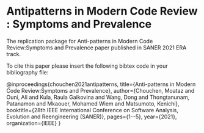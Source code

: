 # Antipatterns in Modern Code Review : Symptoms and Prevalence
The replication package for Anti-patterns in Modern Code Review:Symptoms and Prevalence paper published in SANER 2021 ERA track.

To cite this paper please insert the following bibtex code in your bibliography file:

@inproceedings{chouchen2021antipatterns,
  title={Anti-patterns in Modern Code Review:Symptoms and Prevalence},
  author={Chouchen, Moataz and Ouni, Ali and Kula, Raula Gaikovina and Wang, Dong and Thongtanunam, Patanamon and Mkaouer, Mohamed Wiem and Matsumoto, Kenichi},
  booktitle={28th IEEE International Conference on Software Analysis, Evolution and Reengineering (SANER)},
  pages={1--5},
  year={2021},
  organization={IEEE}
}
